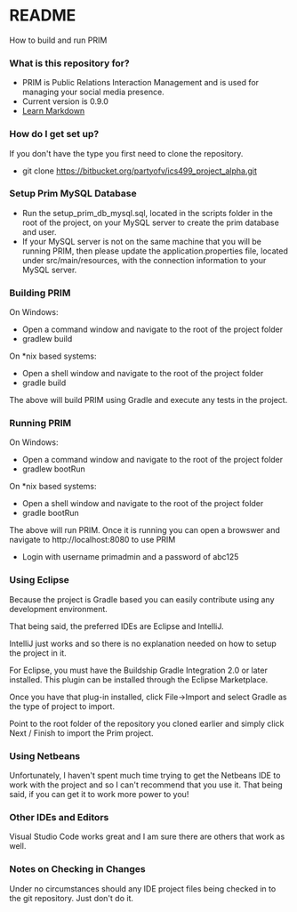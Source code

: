 # README #

How to build and run PRIM

### What is this repository for? ###

* PRIM is Public Relations Interaction Management and is used for managing your social media presence.
* Current version is 0.9.0
* [Learn Markdown](https://bitbucket.org/tutorials/markdowndemo)

### How do I get set up? ###

If you don't have the type you first need to clone the repository.

* git clone https://bitbucket.org/partyofv/ics499_project_alpha.git

### Setup Prim MySQL Database ###

* Run the setup_prim_db_mysql.sql, located in the scripts folder in the root of the project, on your MySQL server to create the prim database and user.
* If your MySQL server is not on the same machine that you will be running PRIM, then please update the application.properties file, located under src/main/resources, with the connection information to your MySQL server.

### Building PRIM ###

On Windows:

* Open a command window and navigate to the root of the project folder
* gradlew build

On *nix based systems:

* Open a shell window and navigate to the root of the project folder
* gradle build

The above will build PRIM using Gradle and execute any tests in the project.

### Running PRIM ###

On Windows:

* Open a command window and navigate to the root of the project folder
* gradlew bootRun

On *nix based systems:

* Open a shell window and navigate to the root of the project folder
* gradle bootRun

The above will run PRIM. Once it is running you can open a browswer and navigate to http://localhost:8080 to use PRIM

* Login with username primadmin and a password of abc125

### Using Eclipse ###

Because the project is Gradle based you can easily contribute using any development environment.

That being said, the preferred IDEs are Eclipse and IntelliJ.

IntelliJ just works and so there is no explanation needed on how to setup the project in it.

For Eclipse, you must have the Buildship Gradle Integration 2.0 or later installed. This plugin can be installed through the Eclipse Marketplace.

Once you have that plug-in installed, click File->Import and select Gradle as the type of project to import.

Point to the root folder of the repository you cloned earlier and simply click Next / Finish to import the Prim project.

### Using Netbeans ###

Unfortunately, I haven't spent much time trying to get the Netbeans IDE to work with the project and so I can't recommend that you use it. That being said, if you can get it to work more power to you!

### Other IDEs and Editors ###

Visual Studio Code works great and I am sure there are others that work as well.

### Notes on Checking in Changes ###

Under no circumstances should any IDE project files being checked in to the git repository. Just don't do it.
